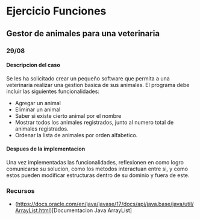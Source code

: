 # Ejercicio Funciones

## Gestor de animales para una veterinaria

### 29/08

#### Descripcion del caso
Se les ha solicitado crear un pequeño software que permita a una veterinaria realizar una gestion basica de sus animales.
El programa debe incluir las siguientes funcionalidades: 
- Agregar un animal
- Eliminar un animal
- Saber si existe cierto animal por el nombre
- Mostrar todos los animales registrados, junto al numero total de animales registrados.
- Ordenar la lista de animales por orden alfabetico.

#### Despues de la implementacion
Una vez implementadas las funcionalidades, reflexionen en como logro comunicarse su solucion, como los metodos interactuan entre si, y como estos pueden modificar estructuras dentro de su dominio y fuera de este.

### Recursos

- (https://docs.oracle.com/en/java/javase/17/docs/api/java.base/java/util/ArrayList.html)[Documentacion Java ArrayList]
